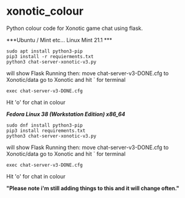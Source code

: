 # xonotic_colour
Python colour code for Xonotic game chat using flask.


***Ubuntu / Mint etc... Linux Mint 21.1 ***
```
sudo apt install python3-pip
pip3 install -r requierments.txt
python3 chat-server-xonotic-v3.py
```
will show Flask Running then:
move chat-server-v3-DONE.cfg to Xonotic/data
go to Xonotic and hit ` for terminal 
```
exec chat-server-v3-DONE.cfg
```
Hit 'o' for chat in colour


***Fedora Linux 38 (Workstation Edition) x86_64***
```
sudo dnf install python3-pip
pip3 install requirements.txt
python3 chat-server-xonotic-v3.py
```
will show Flask Running then:
move chat-server-v3-DONE.cfg to Xonotic/data
go to Xonotic and hit ` for terminal 
```
exec chat-server-v3-DONE.cfg
```
Hit 'o' for chat in colour




**"Please note i'm still adding things to this and it will change often."**
